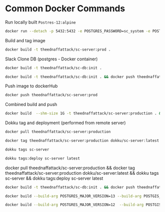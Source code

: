 # Common Docker Commands

Run locally built `Postres-12:alpine`

```bash
docker run --detach -p 5432:5432 -e POSTGRES_PASSWORD=sc_system -e POSTGRES_USER=sc_system -e POSTGRES_DB=slack_clone --name sc-db theednaffattack/sc-db:prod
```

Build and tag image

```bash
docker build -t theednaffattack/sc-server:prod .
```

Slack Clone DB (postgres - Docker container)

```bash
docker build -t theednaffattack/sc-db:init .
```

```bash
docker build -t theednaffattack/sc-db:init . && docker push theednaffattack/sc-db:init
```

Push image to dockerHub

```bash
docker push theednaffattack/sc-server:prod
```

Combined build and push

```bash
docker build  --shm-size 1G -t theednaffattack/sc-server:production . && docker push theednaffattack/sc-server:production
```

Dokku tag and deployment (performed from remote server)

```bash
docker pull theednaffattack/sc-server:production
```

```bash
docker tag theednaffattack/sc-server:production dokku/sc-server:latest
```

```bash
dokku tags sc-server
```

```bash
dokku tags:deploy sc-server latest
```

docker pull theednaffattack/sc-server:production && docker tag theednaffattack/sc-server:production dokku/sc-server:latest && dokku tags sc-server && dokku tags:deploy sc-server latest

```bash
docker build -t theednaffattack/sc-db:init . && docker push theednaffattack/sc-db:init
```

```bash
docker build --build-arg POSTGRES_MAJOR_VERSION=13 --build-arg POSTGIS_MAJOR=3 -t kartoza/postgis:POSTGRES_MAJOR_VERSION .
```

```bash
docker build --build-arg POSTGRES_MAJOR_VERSION=12  --build-arg POSTGIS_MAJOR=3 -t kartoza/postgis:POSTGRES_MAJOR_VERSION .
```
